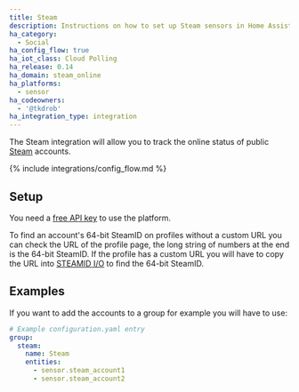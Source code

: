 ```yaml
---
title: Steam
description: Instructions on how to set up Steam sensors in Home Assistant.
ha_category:
  - Social
ha_config_flow: true
ha_iot_class: Cloud Polling
ha_release: 0.14
ha_domain: steam_online
ha_platforms:
  - sensor
ha_codeowners:
  - '@tkdrob'
ha_integration_type: integration
---
```


The Steam integration will allow you to track the online status of public [Steam](https://steamcommunity.com) accounts.

{% include integrations/config_flow.md %}

## Setup

You need a [free API key](https://steamcommunity.com/dev/apikey) to use the platform.

To find an account's 64-bit SteamID on profiles without a custom URL you can check the URL of the profile page, the long string of numbers at the end is the 64-bit SteamID. If the profile has a custom URL you will have to copy the URL into [STEAMID I/O](https://steamid.io/) to find the 64-bit SteamID.

## Examples

If you want to add the accounts to a group for example you will have to use:

```yaml
# Example configuration.yaml entry
group:
  steam:
    name: Steam
    entities:
      - sensor.steam_account1
      - sensor.steam_account2
```
